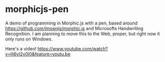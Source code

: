 # morphicjs-pen
A demo of programming in Morphic.js with a pen, based around https://github.com/jmoenig/morphic.js and Microsofts Handwriting Recognition.
I am planning to move this to the Web, proper, but right now it only runs on Windows.

Here's a video!
https://www.youtube.com/watch?v=lIj6vl2y0I0&feature=youtu.be
